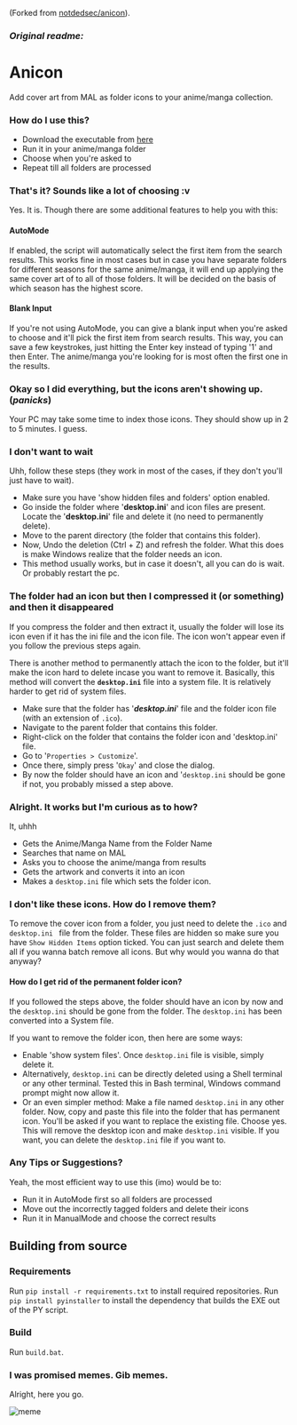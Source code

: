 (Forked from [notdedsec/anicon](https://github.com/notdedsec/anicon)).

### _Original readme:_

# Anicon

Add cover art from MAL as folder icons to your anime/manga collection.

### How do I use this?

- Download the executable from [here](https://github.com/notdedsec/anicon/releases)
- Run it in your anime/manga folder
- Choose when you're asked to
- Repeat till all folders are processed

### That's it? Sounds like a lot of choosing :v

Yes. It is.
Though there are some additional features to help you with this:

#### AutoMode

If enabled, the script will automatically select the first item from the search results. This works fine in most cases but in case you have separate folders for different seasons for the same anime/manga, it will end up applying the same cover art of to all of those folders. It will be decided on the basis of which season has the highest score.

#### Blank Input

If you're not using AutoMode, you can give a blank input when you're asked to choose and it'll pick the first item from search results. This way, you can save a few keystrokes, just hitting the Enter key instead of typing '1' and then Enter. The anime/manga you're looking for is most often the first one in the results.

### Okay so I did everything, but the icons aren't showing up. (_panicks_)

Your PC may take some time to index those icons. They should show up in 2 to 5 minutes. I guess.

### I don't want to wait

Uhh, follow these steps (they work in most of the cases, if they don't you'll just have to wait).

- Make sure you have 'show hidden files and folders' option enabled.
- Go inside the folder where '**desktop.ini**' and icon files are present. Locate the '**desktop.ini**' file and delete it (no need to permanently delete).
- Move to the parent directory (the folder that contains this folder).
- Now, Undo the deletion (Ctrl + Z) and refresh the folder. What this does is make Windows realize that the folder needs an icon.
- This method usually works, but in case it doesn't, all you can do is wait. Or probably restart the pc.

### The folder had an icon but then I compressed it (or something) and then it disappeared

If you compress the folder and then extract it, usually the folder will lose its icon even if it has the ini file and the icon file. The icon won't appear even if you follow the previous steps again.

There is another method to permanently attach the icon to the folder, but it'll make the icon hard to delete incase you want to remove it. Basically, this method will convert the **`desktop.ini`** file into a system file. It is relatively harder to get rid of system files.

- Make sure that the folder has '**_desktop.ini_**' file and the folder icon file (with an extension of `.ico`).
- Navigate to the parent folder that contains this folder.
- Right-click on the folder that contains the folder icon and 'desktop.ini' file.
- Go to '`Properties > Customize`'.
- Once there, simply press '`Okay`' and close the dialog.
- By now the folder should have an icon and '`desktop.ini` should be gone if not, you probably missed a step above.

### Alright. It works but I'm curious as to how?

It, uhhh

- Gets the Anime/Manga Name from the Folder Name
- Searches that name on MAL
- Asks you to choose the anime/manga from results
- Gets the artwork and converts it into an icon
- Makes a `desktop.ini` file which sets the folder icon.

### I don't like these icons. How do I remove them?

To remove the cover icon from a folder, you just need to delete the `.ico` and `desktop.ini ` file from the folder. These files are hidden so make sure you have `Show Hidden Items` option ticked. You can just search and delete them all if you wanna batch remove all icons. But why would you wanna do that anyway?

#### How do I get rid of the permanent folder icon?

If you followed the steps above, the folder should have an icon by now and the `desktop.ini` should be gone from the folder. The `desktop.ini` has been converted into a System file.

If you want to remove the folder icon, then here are some ways:

- Enable 'show system files'. Once `desktop.ini` file is visible, simply delete it.
- Alternatively, `desktop.ini` can be directly deleted using a Shell terminal or any other terminal. Tested this in Bash terminal, Windows command prompt might now allow it.
- Or an even simpler method: Make a file named `desktop.ini` in any other folder. Now, copy and paste this file into the folder that has permanent icon. You'll be asked if you want to replace the existing file. Choose yes. This will remove the desktop icon and make `desktop.ini` visible. If you want, you can delete the `desktop.ini` file if you want to.

### Any Tips or Suggestions?

Yeah, the most efficient way to use this (imo) would be to:

- Run it in AutoMode first so all folders are processed
- Move out the incorrectly tagged folders and delete their icons
- Run it in ManualMode and choose the correct results

## Building from source

### Requirements

Run `pip install -r requirements.txt` to install required repositories.
Run `pip install pyinstaller` to install the dependency that builds the EXE out of the PY script.

### Build

Run `build.bat`.

### I was promised memes. Gib memes.

Alright, here you go.

![meme](https://i.imgur.com/BXX93Rs.jpg)
